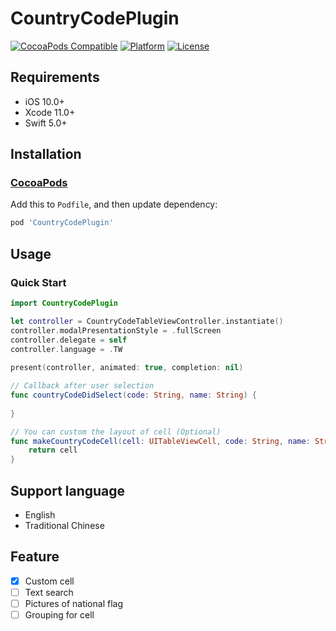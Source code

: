 # CountryCodePlugin

[![CocoaPods Compatible](https://img.shields.io/cocoapods/v/CountryCodePlugin.svg)](https://cocoapods.org/pods/CountryCodePlugin)
[![Platform](https://img.shields.io/cocoapods/p/CountryCodePlugin.svg?style=flat)](./)
[![License](https://img.shields.io/cocoapods/l/CountryCodePlugin.svg?style=flat)](https://raw.githubusercontent.com/AnyImageProject/CountryCodePlugin/master/LICENSE)

## Requirements

- iOS 10.0+
- Xcode 11.0+
- Swift 5.0+

## Installation

### [CocoaPods](https://guides.cocoapods.org/using/using-cocoapods.html)

Add this to `Podfile`, and then update dependency:

```ruby
pod 'CountryCodePlugin'
```

## Usage

### Quick Start

```swift
import CountryCodePlugin

let controller = CountryCodeTableViewController.instantiate()
controller.modalPresentationStyle = .fullScreen
controller.delegate = self
controller.language = .TW
        
present(controller, animated: true, completion: nil)

// Callback after user selection
func countryCodeDidSelect(code: String, name: String) {
    
}

// You can custom the layout of cell (Optional)
func makeCountryCodeCell(cell: UITableViewCell, code: String, name: String) -> UITableViewCell {
    return cell
}

```

## Support language
- English
- Traditional Chinese

## Feature
- [x] Custom cell
- [ ] Text search
- [ ] Pictures of national flag
- [ ] Grouping for cell
